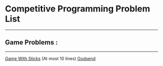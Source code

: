 # Competitive Programming Problem List
--------------------------------------------

## Game Problems :
----------------------------------------
[Game With Sticks](http://codeforces.com/problemset/problem/451/A) (At most 10 lines)
[Godsend](http://codeforces.com/contest/841/problem/B)
